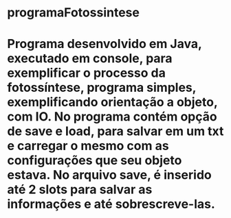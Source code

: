 # programaFotossintese
# Programa desenvolvido em Java, executado em console, para exemplificar o processo da fotossíntese, programa simples, exemplificando orientação a objeto, com IO. No programa contém opção de save e load, para salvar em um txt e carregar o mesmo com as configurações que seu objeto estava. No arquivo save, é inserido até 2 slots para salvar as informações e até sobrescreve-las.
